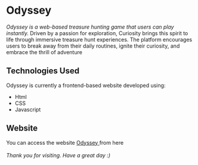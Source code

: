 # Odyssey 

_Odyssey is a web-based treasure hunting game that users can play instantly._ Driven by a passion for exploration, Curiosity brings this spirit to life through immersive treasure hunt experiences. The platform encourages users to break away from their daily routines, ignite their curiosity, and embrace the thrill of adventure

## Technologies Used
Odyssey is currently a frontend-based website developed using:

- Html
- CSS
- Javascript

## Website 

You can access the website [Odyssey ](https://mycuriosity.netlify.app/odyssey/) from here 
  \
  \
_Thank you for visiting. Have a great day :)_
